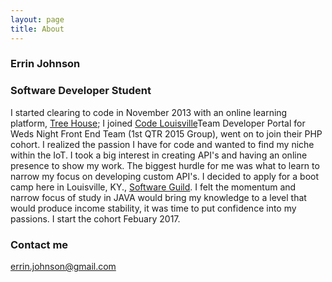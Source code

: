 ```yaml
---
layout: page
title: About
---
```


### Errin Johnson
### Software Developer Student
I started clearing to code in November 2013 with an online learning platform, [Tree House](https://teamtreehouse.com/errinejohnson); I joined [Code Louisville](https://codelouisville.org/)Team Developer Portal for Weds Night Front End Team (1st QTR 2015 Group), went on to join their PHP cohort.  I realized the passion I have for code and wanted to find my niche within the IoT. I took a big interest in creating API's and having an online presence to show my work. The biggest hurdle for me was what to learn to narrow my focus on developing custom API's. I decided to apply for a boot camp here in Louisville, KY., [Software Guild](http://www.thesoftwareguild.com/locations/kentucky/). I felt the momentum and narrow focus of study in JAVA would bring my knowledge to a level that would produce income stability, it was time to put confidence into my passions.  I start the cohort Febuary 2017.

### Contact me

[errin.johnson@gmail.com](mailto:errin.johnson@gmail.com)
